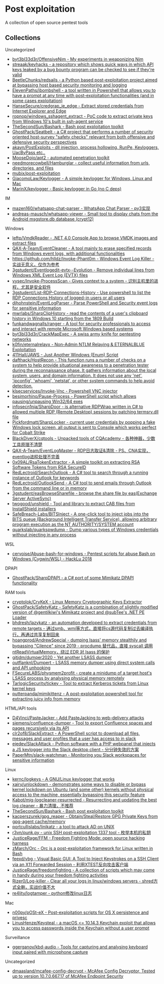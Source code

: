 # Post exploitation

A collection of open source pentest tools

## Collections

Uncategorized

* [byt3bl33d3r/OffensiveNim - My experiments in weaponizing Nim](https://github.com/byt3bl33d3r/OffensiveNim)
* [streaak/keyhacks - a repository which shows quick ways in which API keys leaked by a bug bounty program can be checked to see if they're valid](https://github.com/streaak/keyhacks)
* [BeetleChunks/redsails - a Python based post-exploitation project aimed at bypassing host based security monitoring and logging](https://github.com/BeetleChunks/redsails)
* [ElevenPaths/ibombshell - a tool written in Powershell that allows you to have a prompt at any time with post-exploitation functionalities (and in some cases exploitation)](https://github.com/ElevenPaths/ibombshell)
* [HanseSecure/credgrap_ie_edge - Extract stored credentials from Internet Explorer and Edge](https://github.com/HanseSecure/credgrap_ie_edge)
* [ropnop/windows_sshagent_extract - PoC code to extract private keys from Windows 10's built in ssh-agent service](https://github.com/ropnop/windows_sshagent_extract)
* [TheSecondSun/Bashark - Bash post exploitation toolkit](https://github.com/TheSecondSun/Bashark)
* [GhostPack/Seatbelt - a C# project that performs a number of security oriented host-survey "safety checks" relevant from both offensive and defensive security perspectives](https://github.com/GhostPack/Seatbelt)
* [akayn/PostExploits - dll injection, process hollowing, RunPe, Keyloggers, UacByPass etc..](https://github.com/akayn/PostExploits)
* [MooseDojo/apt2 - automated penetration toolkit](https://github.com/MooseDojo/apt2)
* [needmorecowbell/Hamburglar - collect useful information from urls, directories, and files](https://github.com/needmorecowbell/Hamburglar)
* [mubix/post-exploitation](https://github.com/mubix/post-exploitation)
* [GiacomoLaw/Keylogger - A simple keylogger for Windows, Linux and Mac](https://github.com/GiacomoLaw/Keylogger)
* [MarinX/keylogger - Basic keylogger in Go (no C deps)](https://github.com/MarinX/keylogger)

IM

* [mazen160/whatsapp-chat-parser - WhatsApp Chat Parser - py3实现](https://github.com/mazen160/whatsapp-chat-parser)
* [andreas-mausch/whatsapp-viewer - Small tool to display chats from the Android msgstore.db database (crypt12)](https://github.com/andreas-mausch/whatsapp-viewer)

Windows

* [leftp/VmdkReader - .NET 4.0 Console App to browse VMDK images and extract files](https://github.com/leftp/VmdkReader)
* [QAX-A-Team/EventCleaner - A tool mainly to erase specified records from Windows event logs, with additional functionalities](https://github.com/QAX-A-Team/EventCleaner)
* [https://github.com/hlldz/Invoke-Phant0m - Windows Event Log Killer - 实战无意义，仅作为参考](https://github.com/hlldz/Invoke-Phant0m)
* [3gstudent/Eventlogedit-evtx--Evolution - Remove individual lines from Windows XML Event Log (EVTX) files](https://github.com/3gstudent/Eventlogedit-evtx--Evolution)
* [vysec/Invoke-ProcessScan - Gives context to a system - 识别主机里的进程，尤其是安全软件](https://github.com/vysec/Invoke-ProcessScan)
* [3gstudent/List-RDP-Connections-History - Use powershell to list the RDP Connections History of logged-in users or all users](https://github.com/3gstudent/List-RDP-Connections-History)
* [djhohnstein/EventLogParser - Parse PowerShell and Security event logs for sensitive information](https://github.com/djhohnstein/EventLogParser)
* [mwrlabs/SharpClipHistory - read the contents of a user's clipboard history in Windows 10 starting from the 1809 Build](https://github.com/mwrlabs/SharpClipHistory)
* [funkandwagnalls/ranger - A tool for security professionals to access and interact with remote Microsoft Windows based systems](https://github.com/funkandwagnalls/ranger)
* [byt3bl33d3r/CrackMapExec - A swiss army knife for pentesting networks](https://github.com/byt3bl33d3r/CrackMapExec)
* [k0fin/eternalrelayx - Non-Admin NTLM Relaying & ETERNALBLUE Exploitation](https://github.com/k0fin/eternalrelayx)
* [411Hall/JAWS - Just Another Windows (Enum) Script](https://github.com/411Hall/JAWS)
* [dafthack/HostRecon - This function runs a number of checks on a system to help provide situational awareness to a penetration tester during the reconnaissance phase. It gathers information about the local system, users, and domain information. It does not use any 'net', 'ipconfig', 'whoami', 'netstat', or other system commands to help avoid detection.](https://github.com/dafthack/HostRecon)
* [klsecservices/Invoke-Vnc - Powershell VNC injector](https://github.com/klsecservices/Invoke-Vnc)
* [besimorhino/Pause-Process - PowerShell script which allows pausing/unpausing Win32/64 exes](https://github.com/besimorhino/Pause-Process)
* [infosecn1nja/SharpDoor - is alternative RDPWrap written in C# to allowed multiple RDP (Remote Desktop) sessions by patching termsrv.dll file](https://github.com/infosecn1nja/SharpDoor)
* [Pickfordmatt/SharpLocker - current user credentials by popping a fake Windows lock screen, all output is sent to Console which works perfect for Cobalt Strike](https://github.com/Pickfordmatt/SharpLocker)
* [BlackDiverX/cqtools - Unpacked tools of CQAcademy - 各种神器，少数工具原理不清楚](https://github.com/BlackDiverX/cqtools)
* [QAX-A-Team/EventLogMaster - RDP日志取证&清除 - PS、CNA实现，eventlog进程处理不完善](https://github.com/QAX-A-Team/EventLogMaster)
* [0x09AL/RsaTokenExtractor - A simple toolkit on extracting RSA Software Tokens from RSA SecureID](https://github.com/0x09AL/RsaTokenExtractor)
* [RedLectroid/SearchOutlook - A C# tool to search through a running instance of Outlook for keywords](https://github.com/RedLectroid/SearchOutlook)
* [RedLectroid/OutlookSend - A C# tool to send emails through Outlook from the command line or in memory](https://github.com/RedLectroid/OutlookSend)
* [3gstudent/easBrowseSharefile - browse the share file by eas(Exchange Server ActiveSync)](https://github.com/3gstudent/easBrowseSharefile)
* [twogood/unshield - Tool and library to extract CAB files from InstallShield installers](https://github.com/twogood/unshield)
* [SafeBreach-Labs/BITSInject - A one-click tool to inject jobs into the BITS queue (Background Intelligent Transfer Service), allowing arbitrary program execution as the NT AUTHORITY/SYSTEM account](https://github.com/SafeBreach-Labs/BITSInject)
* [quarkslab/quarkspwdump - Dump various types of Windows credentials without injecting in any process](https://github.com/quarkslab/quarkspwdump)

WSL

* [cervoise/Abuse-bash-for-windows - Pentest scripts for abuse Bash on Windows (Cygwin/WSL) - HackLu 2018](https://github.com/cervoise/Abuse-bash-for-windows)

DPAPI

* [GhostPack/SharpDPAPI - a C# port of some Mimikatz DPAPI functionality](https://github.com/GhostPack/SharpDPAPI)

RAM tools

* [cryptolok/CryKeX - Linux Memory Cryptographic Keys Extractor](https://github.com/cryptolok/CryKeX)
* [GhostPack/SafetyKatz - SafetyKatz is a combination of slightly modified version of @gentilkiwi's Mimikatz project and @subTee's .NET PE Loader](https://github.com/GhostPack/SafetyKatz)
* [bhdresh/lazykatz - an automation developed to extract credentials from remote targets - 通过smb、wmi等方式，直接将cs源代码复制过去编译执行，再通过共享复制回来](https://github.com/bhdresh/lazykatz)
* [hoangprod/AndrewSpecial - dumping lsass' memory stealthily and bypassing "Cilence" since 2019 - procdump 替代品，直接 syscall 调用 ntReadVirtualMemory，绕过 EDR 对 lsass 的保护](https://github.com/hoangprod/AndrewSpecial)
* [gitjdm/dumper2020 - Yet another LSASS dumper](https://github.com/gitjdm/dumper2020)
* [outflanknl/Dumpert - LSASS memory dumper using direct system calls and API unhooking](https://github.com/outflanknl/Dumpert)
* [FSecureLABS/physmem2profit - create a minidump of a target host's LSASS process by analysing physical memory remotely](https://github.com/FSecureLABS/physmem2profit)
* [TarlogicSecurity/tickey - Tool to extract Kerberos tickets from Linux kernel keys](https://github.com/TarlogicSecurity/tickey)
* [putterpanda/mimikittenz - A post-exploitation powershell tool for extracting juicy info from memory](https://github.com/putterpanda/mimikittenz)

HTML/API tools

* [D4Vinci/PasteJacker - Add PasteJacking to web-delivery attacks](https://github.com/D4Vinci/PasteJacker)
* [siemens/confluence-dumper - Tool to export Confluence spaces and pages recursively via its API](https://github.com/siemens/confluence-dumper)
* [clr2of8/SlackExtract - A PowerShell script to download all files, messages and user profiles that a user has access to in slack](https://github.com/clr2of8/SlackExtract)
* [ejedev/SlackAttack - Python software with a PHP webpanel that injects a JS keylogger into the Slack desktop client - 分分钟失效的方案](https://github.com/ejedev/SlackAttack)
* [PaperMtn/slack-watchman - Monitoring you Slack workspaces for sensitive information](https://github.com/PaperMtn/slack-watchman)

Linux

* [kernc/logkeys - A GNU/Linux keylogger that works](https://github.com/kernc/logkeys)
* [xairy/unlockdown - demonstrates some ways to disable or bypass kernel lockdown on Ubuntu (and some other) kernels without physical access to the machine, essentially bypassing this security feature](https://github.com/xairy/unlockdown)
* [Kabot/mig-logcleaner-resurrected - Resurrecting and updating the best log cleaner - 暴力清理，不推荐](https://github.com/Kabot/mig-logcleaner-resurrected)
* [TheSecondSun/Bashark - Bash post exploitation toolkit](https://github.com/TheSecondSun/Bashark)
* [kacperszurek/gpg_reaper - Obtain/Steal/Restore GPG Private Keys from gpg-agent cache/memory](https://github.com/kacperszurek/gpg_reaper)
* [portcullislabs/linikatz - a tool to attack AD on UNIX](https://github.com/portcullislabs/linikatz)
* [r3vn/punk.py - unix SSH post-exploitation 1337 tool - 枚举本机的私钥](https://github.com/r3vn/punk.py)
* [JusticeRage/FFM - Freedom Fighting Mode: open source hacking harness](https://github.com/JusticeRage/FFM)
* [zMarch/Orc - Orc is a post-exploitation framework for Linux written in Bash](https://github.com/zMarch/Orc)
* [feexd/vbg - Visual Basic GUI: A Tool to Inject Keystrokes on a SSH Client via an X11 Forwarded Session - 利用XTEST反向攻击客户端](https://github.com/feexd/vbg)
* [JusticeRage/freedomfighting - A collection of scripts which may come in handy during your freedom fighting activities](https://github.com/JusticeRage/freedomfighting)
* [Rizer0/Log-killer - Clear all your logs in linux/windows servers - shred方式全删，实战价值不大](https://github.com/Rizer0/Log-killer)
* [re4lity/logtamper - python修改linux日志](https://github.com/re4lity/logtamper)

Mac

* [n00py/pOSt-eX - Post-exploitation scripts for OS X persistence and privesc](https://github.com/n00py/pOSt-eX)
* [LinusHenze/Keysteal - a macOS <= 10.14.3 Keychain exploit that allows you to access passwords inside the Keychain without a user prompt](https://github.com/LinusHenze/Keysteal)

Surveillance

* [ggerganov/kbd-audio - Tools for capturing and analysing keyboard input paired with microphone capture](https://github.com/ggerganov/kbd-audio)

Uncategorized

* [dmaasland/mcafee-config-decrypt - McAfee Config Decryptor, Tested up to version 10.7.0.667.17 of McAfee Endpoint Security](https://github.com/dmaasland/mcafee-config-decrypt)


